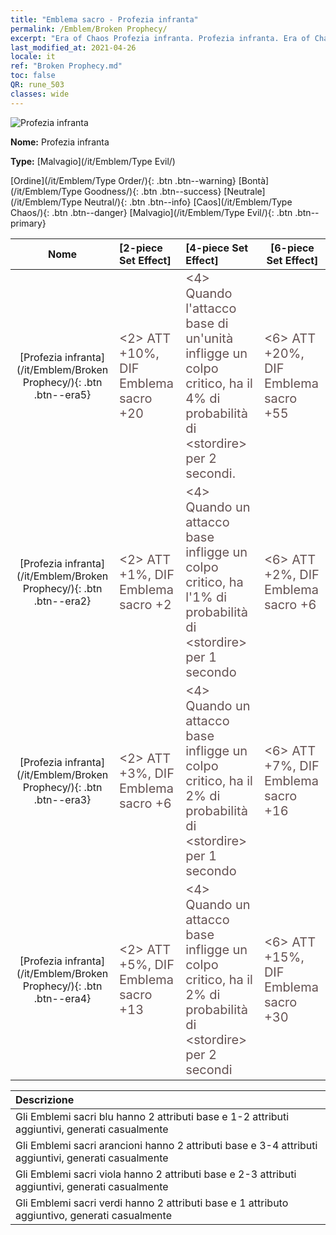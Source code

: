 ```yaml
---
title: "Emblema sacro - Profezia infranta"
permalink: /Emblem/Broken Prophecy/
excerpt: "Era of Chaos Profezia infranta. Profezia infranta. Era of Chaos Emblema sacro Profezia infranta. Era of Chaos Malvagio Profezia infranta"
last_modified_at: 2021-04-26
locale: it
ref: "Broken Prophecy.md"
toc: false
QR: rune_503
classes: wide
---
```


  ![Profezia infranta](/images/r/rune_icon_503.png)

 **Nome:** Profezia infranta

 **Type:** [Malvagio](/it/Emblem/Type Evil/)

  [Ordine](/it/Emblem/Type Order/){: .btn .btn--warning}   [Bontà](/it/Emblem/Type Goodness/){: .btn .btn--success}   [Neutrale](/it/Emblem/Type Neutral/){: .btn .btn--info}   [Caos](/it/Emblem/Type Chaos/){: .btn .btn--danger}   [Malvagio](/it/Emblem/Type Evil/){: .btn .btn--primary} 

  |  Nome    | [2-piece Set Effect] | [4-piece Set Effect] | [6-piece Set Effect]  | 
  |:-----------------------:|:-------------------|:-----------------|----------------| 
  | [Profezia infranta](/it/Emblem/Broken Prophecy/){: .btn .btn--era5} | <span style="color: #645252;font-size:20px">&lt;2&gt; ATT +10%, DIF Emblema sacro +20</span> | <span style="color: #645252;font-size:20px">&lt;4&gt; Quando l'attacco base di un'unità infligge un colpo critico, ha il 4% di probabilità di &lt;stordire&gt; per 2 secondi.</span> | <span style="color: #645252;font-size:20px">&lt;6&gt; ATT +20%, DIF Emblema sacro +55</span> | 
  | [Profezia infranta](/it/Emblem/Broken Prophecy/){: .btn .btn--era2} | <span style="color: #645252;font-size:20px">&lt;2&gt; ATT +1%, DIF Emblema sacro +2</span> | <span style="color: #645252;font-size:20px">&lt;4&gt; Quando un attacco base infligge un colpo critico, ha l'1% di probabilità di &lt;stordire&gt; per 1 secondo</span> | <span style="color: #645252;font-size:20px">&lt;6&gt; ATT +2%, DIF Emblema sacro +6</span> | 
  | [Profezia infranta](/it/Emblem/Broken Prophecy/){: .btn .btn--era3} | <span style="color: #645252;font-size:20px">&lt;2&gt; ATT +3%, DIF Emblema sacro +6</span> | <span style="color: #645252;font-size:20px">&lt;4&gt; Quando un attacco base infligge un colpo critico, ha il 2% di probabilità di &lt;stordire&gt; per 1 secondo</span> | <span style="color: #645252;font-size:20px">&lt;6&gt; ATT +7%, DIF Emblema sacro +16</span> | 
  | [Profezia infranta](/it/Emblem/Broken Prophecy/){: .btn .btn--era4} | <span style="color: #645252;font-size:20px">&lt;2&gt; ATT +5%, DIF Emblema sacro +13</span> | <span style="color: #645252;font-size:20px">&lt;4&gt; Quando un attacco base infligge un colpo critico, ha il 2% di probabilità di &lt;stordire&gt; per 2 secondi</span> | <span style="color: #645252;font-size:20px">&lt;6&gt; ATT +15%, DIF Emblema sacro +30</span> | 

  |         Descrizione            | 
  |:-------------------------------|
  | Gli Emblemi sacri blu hanno 2 attributi base e 1-2 attributi aggiuntivi, generati casualmente |
  | Gli Emblemi sacri arancioni hanno 2 attributi base e 3-4 attributi aggiuntivi, generati casualmente |
  | Gli Emblemi sacri viola hanno 2 attributi base e 2-3 attributi aggiuntivi, generati casualmente |
  | Gli Emblemi sacri verdi hanno 2 attributi base e 1 attributo aggiuntivo, generati casualmente |

